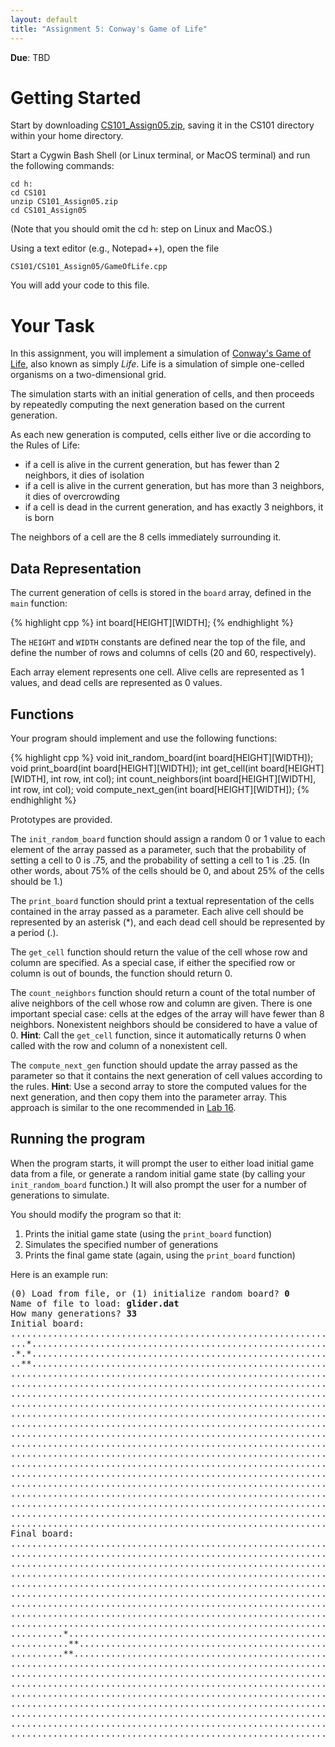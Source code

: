 ```yaml
---
layout: default
title: "Assignment 5: Conway's Game of Life"
---
```


**Due**: TBD

# Getting Started

Start by downloading [CS101\_Assign05.zip](CS101_Assign05.zip), saving it in the CS101 directory within your home directory.

Start a Cygwin Bash Shell (or Linux terminal, or MacOS terminal) and run the following commands:

    cd h:
    cd CS101
    unzip CS101_Assign05.zip
    cd CS101_Assign05

(Note that you should omit the cd h: step on Linux and MacOS.)

Using a text editor (e.g., Notepad++), open the file 

    CS101/CS101_Assign05/GameOfLife.cpp

You will add your code to this file.

# Your Task

In this assignment, you will implement a simulation of [Conway's Game of Life](http://en.wikipedia.org/wiki/Conway%27s_game_of_life), also known as simply *Life*.  Life is a simulation of simple one-celled organisms on a two-dimensional grid.

The simulation starts with an initial generation of cells, and then proceeds by repeatedly computing the next generation based on the current generation.

As each new generation is computed, cells either live or die according to the Rules of Life:

* if a cell is alive in the current generation, but has fewer than 2 neighbors, it dies of isolation
* if a cell is alive in the current generation, but has more than 3 neighbors, it dies of overcrowding
* if a cell is dead in the current generation, and has exactly 3 neighbors, it is born

The neighbors of a cell are the 8 cells immediately surrounding it.

## Data Representation

The current generation of cells is stored in the `board` array, defined in the `main` function:

{% highlight cpp %}
int board[HEIGHT][WIDTH];
{% endhighlight %}

The `HEIGHT` and `WIDTH` constants are defined near the top of the file, and define the number of rows and columns of cells (20 and 60, respectively).

Each array element represents one cell.  Alive cells are represented as 1 values, and dead cells are represented as 0 values.

## Functions

Your program should implement and use the following functions:

{% highlight cpp %}
void init_random_board(int board[HEIGHT][WIDTH]);
void print_board(int board[HEIGHT][WIDTH]);
int get_cell(int board[HEIGHT][WIDTH], int row, int col);
int count_neighbors(int board[HEIGHT][WIDTH], int row, int col);
void compute_next_gen(int board[HEIGHT][WIDTH]);
{% endhighlight %}

Prototypes are provided.

The `init_random_board` function should assign a random 0 or 1 value to each element of the array passed as a parameter, such that the probability of setting a cell to 0 is .75, and the probability of setting a cell to 1 is .25.  (In other words, about 75% of the cells should be 0, and about 25% of the cells should be 1.)

The `print_board` function should print a textual representation of the cells contained in the array passed as a parameter.  Each alive cell should be represented by an asterisk (\*), and each dead cell should be represented by a period (.).

The `get_cell` function should return the value of the cell whose row and column are specified.  As a special case, if either the specified row or column is out of bounds, the function should return 0.

The `count_neighbors` function should return a count of the total number of alive neighbors of the cell whose row and column are given.  There is one important special case: cells at the edges of the array will have fewer than 8 neighbors.  Nonexistent neighbors should be considered to have a value of 0.  **Hint**: Call the `get_cell` function, since it automatically returns 0 when called with the row and column of a nonexistent cell.

The `compute_next_gen` function should update the array passed as the parameter so that it contains the next generation of cell values according to the rules.  **Hint**: Use a second array to store the computed values for the next generation, and then copy them into the parameter array.  This approach is similar to the one recommended in [Lab 16](../labs/lab16.html).

## Running the program

When the program starts, it will prompt the user to either load initial game data from a file, or generate a random initial game state (by calling your `init_random_board` function.)  It will also prompt the user for a number of generations to simulate.

You should modify the program so that it:

1. Prints the initial game state (using the `print_board` function)
2. Simulates the specified number of generations
3. Prints the final game state (again, using the `print_board` function)

Here is an example run:

<pre>
(0) Load from file, or (1) initialize random board? <b>0</b>
Name of file to load: <b>glider.dat</b>
How many generations? <b>33</b>
Initial board:
............................................................
...*........................................................
.*.*........................................................
..**........................................................
............................................................
............................................................
............................................................
............................................................
............................................................
............................................................
............................................................
............................................................
............................................................
............................................................
............................................................
............................................................
............................................................
............................................................
............................................................
............................................................
Final board:
............................................................
............................................................
............................................................
............................................................
............................................................
............................................................
............................................................
............................................................
............................................................
..........*.................................................
...........**...............................................
..........**................................................
............................................................
............................................................
............................................................
............................................................
............................................................
............................................................
............................................................
............................................................
</pre>

<!-- vim:set wrap: ­-->
<!-- vim:set linebreak: -->
<!-- vim:set nolist: -->

